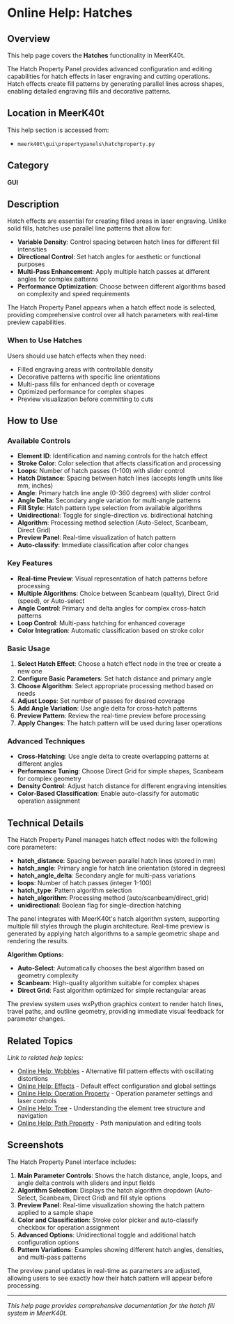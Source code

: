 # Online Help: Hatches

## Overview

This help page covers the **Hatches** functionality in MeerK40t.

The Hatch Property Panel provides advanced configuration and editing capabilities for hatch effects in laser engraving and cutting operations. Hatch effects create fill patterns by generating parallel lines across shapes, enabling detailed engraving fills and decorative patterns.

## Location in MeerK40t

This help section is accessed from:
- `meerk40t\gui\propertypanels\hatchproperty.py`

## Category

**GUI**

## Description

Hatch effects are essential for creating filled areas in laser engraving. Unlike solid fills, hatches use parallel line patterns that allow for:

- **Variable Density**: Control spacing between hatch lines for different fill intensities
- **Directional Control**: Set hatch angles for aesthetic or functional purposes
- **Multi-Pass Enhancement**: Apply multiple hatch passes at different angles for complex patterns
- **Performance Optimization**: Choose between different algorithms based on complexity and speed requirements

The Hatch Property Panel appears when a hatch effect node is selected, providing comprehensive control over all hatch parameters with real-time preview capabilities.

### When to Use Hatches

Users should use hatch effects when they need:
- Filled engraving areas with controllable density
- Decorative patterns with specific line orientations
- Multi-pass fills for enhanced depth or coverage
- Optimized performance for complex shapes
- Preview visualization before committing to cuts

## How to Use

### Available Controls

- **Element ID**: Identification and naming controls for the hatch effect
- **Stroke Color**: Color selection that affects classification and processing
- **Loops**: Number of hatch passes (1-100) with slider control
- **Hatch Distance**: Spacing between hatch lines (accepts length units like mm, inches)
- **Angle**: Primary hatch line angle (0-360 degrees) with slider control
- **Angle Delta**: Secondary angle variation for multi-angle patterns
- **Fill Style**: Hatch pattern type selection from available algorithms
- **Unidirectional**: Toggle for single-direction vs. bidirectional hatching
- **Algorithm**: Processing method selection (Auto-Select, Scanbeam, Direct Grid)
- **Preview Panel**: Real-time visualization of hatch pattern
- **Auto-classify**: Immediate classification after color changes

### Key Features

- **Real-time Preview**: Visual representation of hatch patterns before processing
- **Multiple Algorithms**: Choice between Scanbeam (quality), Direct Grid (speed), or Auto-select
- **Angle Control**: Primary and delta angles for complex cross-hatch patterns
- **Loop Control**: Multi-pass hatching for enhanced coverage
- **Color Integration**: Automatic classification based on stroke color

### Basic Usage

1. **Select Hatch Effect**: Choose a hatch effect node in the tree or create a new one
2. **Configure Basic Parameters**: Set hatch distance and primary angle
3. **Choose Algorithm**: Select appropriate processing method based on needs
4. **Adjust Loops**: Set number of passes for desired coverage
5. **Add Angle Variation**: Use angle delta for cross-hatch patterns
6. **Preview Pattern**: Review the real-time preview before processing
7. **Apply Changes**: The hatch pattern will be used during laser operations

### Advanced Techniques

- **Cross-Hatching**: Use angle delta to create overlapping patterns at different angles
- **Performance Tuning**: Choose Direct Grid for simple shapes, Scanbeam for complex geometry
- **Density Control**: Adjust hatch distance for different engraving intensities
- **Color-Based Classification**: Enable auto-classify for automatic operation assignment

## Technical Details

The Hatch Property Panel manages hatch effect nodes with the following core parameters:

- **hatch_distance**: Spacing between parallel hatch lines (stored in mm)
- **hatch_angle**: Primary angle for hatch line orientation (stored in degrees)
- **hatch_angle_delta**: Secondary angle for multi-pass variations
- **loops**: Number of hatch passes (integer 1-100)
- **hatch_type**: Pattern algorithm selection
- **hatch_algorithm**: Processing method (auto/scanbeam/direct_grid)
- **unidirectional**: Boolean flag for single-direction hatching

The panel integrates with MeerK40t's hatch algorithm system, supporting multiple fill styles through the plugin architecture. Real-time preview is generated by applying hatch algorithms to a sample geometric shape and rendering the results.

**Algorithm Options:**
- **Auto-Select**: Automatically chooses the best algorithm based on geometry complexity
- **Scanbeam**: High-quality algorithm suitable for complex shapes
- **Direct Grid**: Fast algorithm optimized for simple rectangular areas

The preview system uses wxPython graphics context to render hatch lines, travel paths, and outline geometry, providing immediate visual feedback for parameter changes.

## Related Topics

*Link to related help topics:*

- [Online Help: Wobbles](Online-Help-wobbles) - Alternative fill pattern effects with oscillating distortions
- [Online Help: Effects](Online-Help-effects) - Default effect configuration and global settings
- [Online Help: Operation Property](Online-Help-operationproperty) - Operation parameter settings and laser controls
- [Online Help: Tree](Online-Help-tree) - Understanding the element tree structure and navigation
- [Online Help: Path Property](Online-Help-pathproperty) - Path manipulation and editing tools

## Screenshots

The Hatch Property Panel interface includes:

1. **Main Parameter Controls**: Shows the hatch distance, angle, loops, and angle delta controls with sliders and input fields
2. **Algorithm Selection**: Displays the hatch algorithm dropdown (Auto-Select, Scanbeam, Direct Grid) and fill style options
3. **Preview Panel**: Real-time visualization showing the hatch pattern applied to a sample shape
4. **Color and Classification**: Stroke color picker and auto-classify checkbox for operation assignment
5. **Advanced Options**: Unidirectional toggle and additional hatch configuration options
6. **Pattern Variations**: Examples showing different hatch angles, densities, and multi-pass patterns

The preview panel updates in real-time as parameters are adjusted, allowing users to see exactly how their hatch pattern will appear before processing.

---

*This help page provides comprehensive documentation for the hatch fill system in MeerK40t.*
